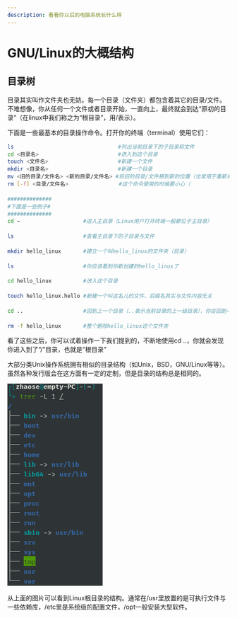 ```yaml
---
description: 看看你以后的电脑系统长什么样
---
```


# GNU/Linux的大概结构

## 目录树

目录其实叫作文件夹也无妨。每一个目录（文件夹）都包含着其它的目录/文件。不难想像，你从任何一个文件或者目录开始，一直向上，最终就会到达“原初的目录”（在linux中我们称之为“根目录”，用/表示）。

下面是一些最基本的目录操作命令。打开你的终端（terminal）使用它们：

```bash
ls                                 #列出当前目录下的子目录和文件
cd <目录名>                         #进入到这个目录
touch <文件名>                      #新建一个文件
mkdir <目录名>                      #新建一个目录
mv <旧的目录/文件名> <新的目录/文件名> #将旧的目录/文件移到新的位置（也常用于重新命名目录/文件）
rm [-f] <目录/文件名>                #这个命令使用的时候要小心（

##############
#下面是一些例子#
##############
cd ~                    #进入主目录（Linux用户打开终端一般都位于主目录）

ls                      #查看主目录下的子目录与文件

mkdir hello_linux       #建立一个叫hello_linux的文件夹（目录）

ls                      #你应该看到你新创建的hello_linux了

cd hello_linux          #进入这个目录

touch hello_linux.hello #新建一个叫这名儿的文件，后缀名其实与文件内容无关

cd ..                   #回到上一个目录（..表示当前目录的上一级目录），你会回到~

rm -f hello_linux       #整个删除hello_linux这个文件夹
```

看了这些之后，你可以试着操作一下我们提到的，不断地使用cd ..，你就会发现你进入到了“/”目录，也就是“根目录”

大部分类Unix操作系统拥有相似的目录结构（如Unix，BSD，GNU/Linux等等）。虽然各种发行版会在这方面有一定的定制，但是目录的结构总是相同的。

![&#x5728;&#x6839;&#x76EE;&#x5F55;&#x4E0B;&#x4F7F;&#x7528;tree&#x7684;&#x7ED3;&#x679C;](../.gitbook/assets/image%20%284%29.png)

从上面的图片可以看到Linux根目录的结构。通常在/usr里放置的是可执行文件与一些依赖库，/etc里是系统级的配置文件，/opt一般安装大型软件。

